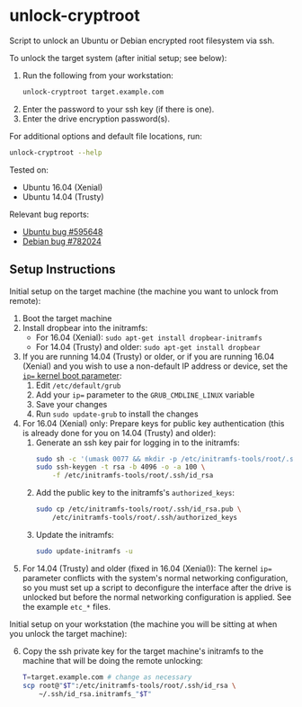 # unlock-cryptroot

Script to unlock an Ubuntu or Debian encrypted root filesystem via
ssh.

To unlock the target system (after initial setup; see below):
  1. Run the following from your workstation:
     ```sh
     unlock-cryptroot target.example.com
     ```
  2. Enter the password to your ssh key (if there is one).
  3. Enter the drive encryption password(s).

For additional options and default file locations, run:
```sh
unlock-cryptroot --help
```

Tested on:
  * Ubuntu 16.04 (Xenial)
  * Ubuntu 14.04 (Trusty)

Relevant bug reports:
  * [Ubuntu bug #595648](https://bugs.launchpad.net/bugs/595648)
  * [Debian bug
    #782024](https://bugs.debian.org/cgi-bin/bugreport.cgi?bug=782024)

## Setup Instructions

Initial setup on the target machine (the machine you want to unlock
from remote):

  1. Boot the target machine
  2. Install dropbear into the initramfs:
       * For 16.04 (Xenial): `sudo apt-get install dropbear-initramfs`
       * For 14.04 (Trusty) and older: `sudo apt-get install dropbear`
  3. If you are running 14.04 (Trusty) or older, or if you are running
     16.04 (Xenial) and you wish to use a non-default IP address or
     device, set the [`ip=` kernel boot
     parameter](https://www.kernel.org/doc/Documentation/filesystems/nfs/nfsroot.txt):
       1. Edit `/etc/default/grub`
       2. Add your `ip=` parameter to the `GRUB_CMDLINE_LINUX` variable
       3. Save your changes
       4. Run `sudo update-grub` to install the changes
  4. For 16.04 (Xenial) only: Prepare keys for public key authentication
     (this is already done for you on 14.04 (Trusty) and older):
       1. Generate an ssh key pair for logging in to the initramfs:
          ```sh
          sudo sh -c '(umask 0077 && mkdir -p /etc/initramfs-tools/root/.ssh)'
          sudo ssh-keygen -t rsa -b 4096 -o -a 100 \
              -f /etc/initramfs-tools/root/.ssh/id_rsa
          ```
       2. Add the public key to the initramfs's `authorized_keys`:
          ```sh
          sudo cp /etc/initramfs-tools/root/.ssh/id_rsa.pub \
              /etc/initramfs-tools/root/.ssh/authorized_keys
          ```
       3. Update the initramfs:
          ```sh
          sudo update-initramfs -u
          ```
  5. For 14.04 (Trusty) and older (fixed in 16.04 (Xenial)):  The kernel
     `ip=` parameter conflicts with the system's normal networking
     configuration, so you must set up a script to deconfigure the
     interface after the drive is unlocked but before the normal
     networking configuration is applied.  See the example `etc_*`
     files.

Initial setup on your workstation (the machine you will be sitting at
when you unlock the target machine):

  6. Copy the ssh private key for the target machine's initramfs to
     the machine that will be doing the remote unlocking:
     ```sh
     T=target.example.com # change as necessary
     scp root@"$T":/etc/initramfs-tools/root/.ssh/id_rsa \
         ~/.ssh/id_rsa.initramfs_"$T"
     ```
